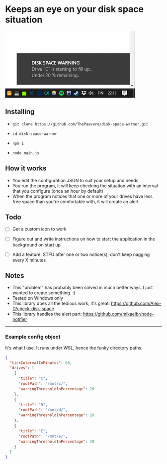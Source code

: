 # Keeps an eye on your disk space situation

![Screenshot of alert](https://github.com/ThePaavero/disk-space-warner/blob/master/screenshot.png)

## Installing
- `git clone https://github.com/ThePaavero/disk-space-warner.git`

- `cd disk-space-warner`

- `npm i`

- `node main.js`

## How it works
- You edit the configuration JSON to suit your setup and needs
- You run the program, it will keep checking the situation with an interval that you configure (once an hour by default) 
- When the program notices that one or more of your drives have less free space than you're comfortable with, it will create an alert

## Todo
- [ ] Get a custom icon to work

- [ ] Figure out and write instructions on how to start the application in the background on start up

- [ ] Add a feature: STFU after one or two notice(s); don't keep nagging every X minutes

## Notes
- This "problem" has probably been solved in much better ways. I just wanted to create something. :)
- Tested on Windows only
- This library does all the tedious work, it's great: https://github.com/Alex-D/check-disk-space
- This library handles the alert part: https://github.com/mikaelbr/node-notifier

---

### Example config object
It's what I use. It runs under WSL, hence the funky directory paths.
```json
{
  "tickIntervalInMinutes": 60,
  "drives": [
    {
      "title": "C",
      "rootPath": "/mnt/c/",
      "warningThresholdInPercentage": 20
    },
    {
      "title": "D",
      "rootPath": "/mnt/d/",
      "warningThresholdInPercentage": 20
    },
    {
      "title": "E",
      "rootPath": "/mnt/e/",
      "warningThresholdInPercentage": 20
    }
  ]
}
```
